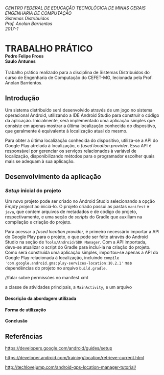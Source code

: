 ###### CENTRO FEDERAL DE EDUCAÇÃO TECNOLÓGICA DE MINAS GERAIS <br> ENGENHARIA DE COMPUTAÇÃO <br> Sistemas Distribuídos <br> Prof. Anolan Barrientos <br> 2017-1

# <h1 style="margin-bottom:-20px;"> TRABALHO PRÁTICO </h1>

#### Pedro Felipe Froes <br> Saulo Antunes

Trabalho prático realizado para a disciplina de Sistemas Distribuídos do curso de Engenharia de Computação do CEFET-MG, lecionada pela Prof. Anolan Barrientos.

## Introdução

Um sistema distribuído será desenvolvido através de um jogo no sistema operacional Android, utilizando a IDE Android Studio para construir o código da aplicação. Inicialmente, será implementado uma aplicação simples que consiste em apenas mostrar a última localização conhecida do dispositivo, que geralmente é equivalente à localização atual do mesmo.

Para obter a última localização conhecida do dispositivo, utiliza-se a API do Google Play atrelada à localização, o _fused location provider_. Essa API é responsável por gerenciar os serviços relacionados à variável de localização, disponibilizando métodos para o programador escolher quais mais se adequam à sua aplicação.

## Desenvolvimento da aplicação

### _Setup_ inicial do projeto

Um novo projeto pode ser criado no Android Studio selecionando a opção _Empty project_ ao iniciá-lo. O projeto criado possui as pastas `manifest` e `java`, que contem arquivos de metadados e de código do projeto, respectivamente, e uma seção de _scripts_ do Gradle que auxiliam na compilação e criação do projeto.

Para acessar a _fused location provider_, é primeiro necessário importar a API do Google Play para o projeto, o que pode ser feito através do Android Studio na seção de `Tools/Android/SDK Manager`. Com a API importada, deve-se atualizar o script do Gradle para incluí-la na criação do projeto. Como será construída uma aplicação simples, importou-se apenas a API do Google Play relacionada à localização, incluindo `compile 'com.google.android.gms:play-services-location:10.2.1'` nas dependências do projeto no arquivo `build.gradle`.

//falar sobre permissões no manifest.xml

 a classe de atividades principais, a `MainActivity`, e um arquivo 

#### Descrição da abordagem utilizada

#### Forma de utilização

#### Conclusão

## Referências

https://developers.google.com/android/guides/setup

https://developer.android.com/training/location/retrieve-current.html

http://techlovejump.com/android-gps-location-manager-tutorial/